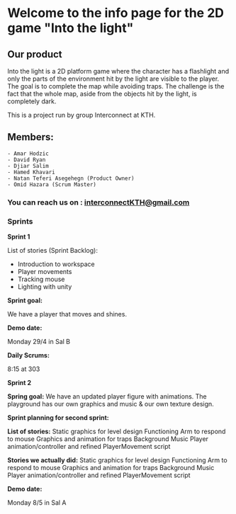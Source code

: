 # Welcome to the info page for the 2D game "Into the light"


## Our product
Into the light is a 2D platform game where the character has a flashlight and only the parts of the environment hit by the light are visible to the player. The goal is to complete the map while avoiding traps. The challenge is the fact that the whole map, aside from the objects hit by the light, is completely dark.


This is a project run by group Interconnect at KTH.

## Members:
```
- Amar Hodzic
- David Ryan
- Djiar Salim
- Hamed Khavari
- Natan Teferi Asegehegn (Product Owner)
- Omid Hazara (Scrum Master)

```
### You can reach us on : interconnectKTH@gmail.com

### Sprints

**Sprint 1**

List of stories (Sprint Backlog):

- Introduction to workspace
- Player movements
- Tracking mouse
- Lighting with unity

**Sprint goal:**

We have a player that moves and shines.

**Demo date:**

Monday 29/4 in Sal B

**Daily Scrums:**

8:15 at 303 


**Sprint 2**

**Spring goal:**
We have an updated player figure with animations. The playground has our own graphics and music & our own texture design.

**Sprint planning for second sprint:**

**List of stories:**
Static graphics for level design
Functioning Arm to respond to mouse
Graphics and animation for traps 
Background Music
Player animation/controller and refined PlayerMovement script

**Stories we actually did:**
Static graphics for level design
Functioning Arm to respond to mouse
Graphics and animation for traps
Background Music
Player animation/controller and refined PlayerMovement script

**Demo date:**

Monday 8/5 in Sal A




